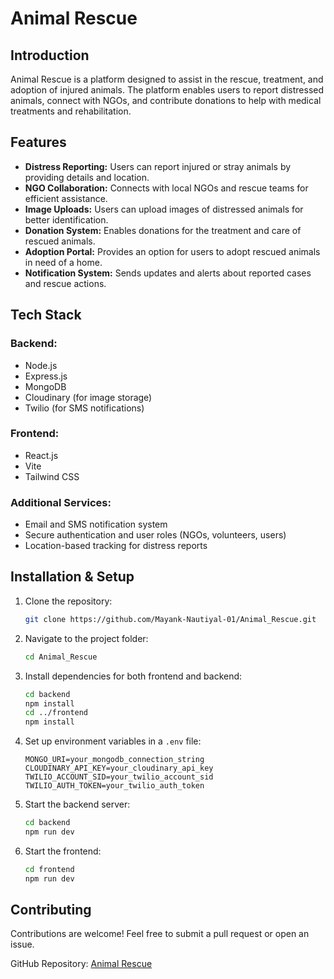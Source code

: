 # Animal Rescue

## Introduction
Animal Rescue is a platform designed to assist in the rescue, treatment, and adoption of injured animals. The platform enables users to report distressed animals, connect with NGOs, and contribute donations to help with medical treatments and rehabilitation.

## Features
- **Distress Reporting:** Users can report injured or stray animals by providing details and location.
- **NGO Collaboration:** Connects with local NGOs and rescue teams for efficient assistance.
- **Image Uploads:** Users can upload images of distressed animals for better identification.
- **Donation System:** Enables donations for the treatment and care of rescued animals.
- **Adoption Portal:** Provides an option for users to adopt rescued animals in need of a home.
- **Notification System:** Sends updates and alerts about reported cases and rescue actions.

## Tech Stack
### Backend:
- Node.js
- Express.js
- MongoDB
- Cloudinary (for image storage)
- Twilio (for SMS notifications)

### Frontend:
- React.js
- Vite
- Tailwind CSS

### Additional Services:
- Email and SMS notification system
- Secure authentication and user roles (NGOs, volunteers, users)
- Location-based tracking for distress reports

## Installation & Setup
1. Clone the repository:
   ```sh
   git clone https://github.com/Mayank-Nautiyal-01/Animal_Rescue.git
   ```
2. Navigate to the project folder:
   ```sh
   cd Animal_Rescue
   ```
3. Install dependencies for both frontend and backend:
   ```sh
   cd backend
   npm install
   cd ../frontend
   npm install
   ```
4. Set up environment variables in a `.env` file:
   ```env
   MONGO_URI=your_mongodb_connection_string
   CLOUDINARY_API_KEY=your_cloudinary_api_key
   TWILIO_ACCOUNT_SID=your_twilio_account_sid
   TWILIO_AUTH_TOKEN=your_twilio_auth_token
   ```
5. Start the backend server:
   ```sh
   cd backend
   npm run dev
   ```
6. Start the frontend:
   ```sh
   cd frontend
   npm run dev
   ```

## Contributing
Contributions are welcome! Feel free to submit a pull request or open an issue.



GitHub Repository: [Animal Rescue](https://github.com/Mayank-Nautiyal-01/Animal_Rescue)

